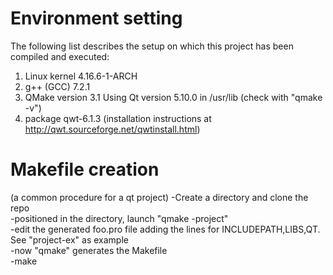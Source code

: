 # Environment setting
The following list describes the setup on which this project has been compiled and executed:
1) Linux kernel 4.16.6-1-ARCH
2) g++ (GCC) 7.2.1
3) QMake version 3.1 Using Qt version 5.10.0 in /usr/lib (check with "qmake -v")
4) package qwt-6.1.3 (installation instructions at http://qwt.sourceforge.net/qwtinstall.html)

# Makefile creation
(a common procedure for a qt project)
-Create a directory and clone the repo <br />
-positioned in the directory, launch "qmake -project" <br />
-edit the generated foo.pro file adding the lines for INCLUDEPATH,LIBS,QT. See "project-ex" as example <br />
-now "qmake" generates the Makefile <br />
-make <br />
